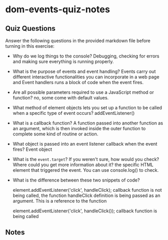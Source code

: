 # dom-events-quiz-notes

## Quiz Questions

Answer the following questions in the provided markdown file before turning in this exercise:

- Why do we log things to the console?
  Debugging, checking for errors and making sure everything is running properly.

- What is the purpose of events and event handling?
  Events carry out different interactive functionalities you can incorporate in a web page and Event handlers runs a block of code when the event fires.

- Are all possible parameters required to use a JavaScript method or function?
  no, some come with default values.

- What method of element objects lets you set up a function to be called when a specific type of event occurs?
  addEventListener()

- What is a callback function?
  A function passed into another function as an argument, which is then invoked inside the outer function to complete some kind of routine or action.

- What object is passed into an event listener callback when the event fires?
  Event object

- What is the `event.target`? If you weren't sure, how would you check? Where could you get more information about it?
  the specific HTML element that triggered the event. You can use console.log() to check.

- What is the difference between these two snippets of code?

  element.addEventListener('click', handleClick);
  callback function is not being called, the function handleClick definition is being passed as an argument. This is a reference to the function

  element.addEventListener('click', handleClick());
  callback function is being called

## Notes
